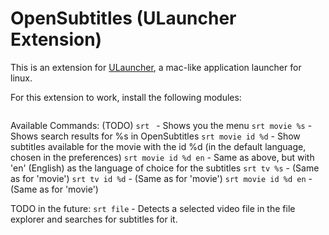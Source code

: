 # OpenSubtitles (ULauncher Extension)

This is an extension for [ULauncher](https://ulauncher.io/), a mac-like application launcher for linux. 

For this extension to work, install the following modules:
```
```

Available Commands: (TODO)
`srt ` - Shows you the menu
`srt movie %s` - Shows search results for %s in OpenSubtitles
`srt movie id %d` - Show subtitles available for the movie with the id %d (in the default language, chosen in the preferences)
`srt movie id %d en` - Same as above, but with 'en' (English) as the language of choice for the subtitles
`srt tv %s` - (Same as for 'movie')
`srt tv id %d` - (Same as for 'movie')
`srt movie id %d en` - (Same as for 'movie')

TODO in the future:
`srt file` - Detects a selected video file in the file explorer and searches for subtitles for it.

